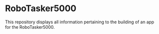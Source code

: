 # RoboTasker5000
This repository displays all information pertaining to the building of an app for the RoboTasker5000. 
